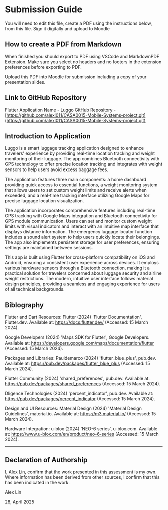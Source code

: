 <!---

---
title: "CASA0017: Web Architecture Final Assessment"
author: "Steven Gray"
date: "10 Dec 2021"
---

-->

# Submission Guide

You will need to edit this file, create a PDF using the instructions below, from this file. Sign it digitally and upload to Moodle

## How to create a PDF from Markdown
When finished you should export to PDF using VSCode and MarkdownPDF Extension. Make sure you select no headers and no footers in the
extension preferences before exporting to PDF.   

Upload this PDF into Moodle for submission including a copy of your presentation slides.

## Link to GitHub Repository

Flutter Application Name - Luggo
GitHub Repository - [https://github.com/alexl011/CASA0015-Mobile-Systems-project.git](https://github.com/alexl011/CASA0015-Mobile-Systems-project.git)

## Introduction to Application

Luggo is a smart luggage tracking application designed to enhance travelers' experience by providing real-time location tracking and weight monitoring of their luggage. The app combines Bluetooth connectivity with GPS technology to offer precise location tracking and integrates with weight sensors to help users avoid excess baggage fees.

The application features three main components: a home dashboard providing quick access to essential functions, a weight monitoring system that allows users to set custom weight limits and receive alerts when exceeded, and a real-time tracking interface utilizing Google Maps for precise luggage location visualization.

The application incorporates comprehensive features including real-time GPS tracking with Google Maps integration and Bluetooth connectivity for GPS module communication. Users can set and monitor custom weight limits with visual indicators and interact with an intuitive map interface that displays distance information. The emergency luggage locator function includes a sound alert system to help users quickly locate their belongings. The app also implements persistent storage for user preferences, ensuring settings are maintained between sessions.

This app is built using Flutter for cross-platform compatibility on iOS and Android, ensuring a consistent user experience across devices. It employs various hardware sensors through a Bluetooth connection, making it a practical solution for travelers concerned about luggage security and airline weight restrictions. The modern, intuitive user interface follows material design principles, providing a seamless and engaging experience for users of all technical backgrounds.

## Biblography

Flutter and Dart Resources: Flutter (2024) 'Flutter Documentation', Flutter.dev. Available at: <https://docs.flutter.dev/> (Accessed: 15 March 2024).

Google Developers (2024) 'Maps SDK for Flutter', Google Developers. Available at: <https://developers.google.com/maps/documentation/flutter> (Accessed: 15 March 2024).

Packages and Libraries: Pauldemarco (2024) 'flutter_blue_plus', pub.dev. Available at: <https://pub.dev/packages/flutter_blue_plus> (Accessed: 15 March 2024).

Flutter Community (2024) 'shared_preferences', pub.dev. Available at: <https://pub.dev/packages/shared_preferences> (Accessed: 15 March 2024).

Dligence Technologies (2024) 'percent_indicator', pub.dev. Available at: <https://pub.dev/packages/percent_indicator> (Accessed: 15 March 2024).

Design and UI Resources: Material Design (2024) 'Material Design Guidelines', material.io. Available at: <https://m3.material.io/> (Accessed: 15 March 2024).

Hardware Integration: u-blox (2024) 'NEO-6 series', u-blox.com. Available at: <https://www.u-blox.com/en/product/neo-6-series> (Accessed: 15 March 2024).

----

## Declaration of Authorship

I, Alex Lin, confirm that the work presented in this assessment is my own. Where information has been derived from other sources, I confirm that this has been indicated in the work.


Alex Lin

28, April 2025



